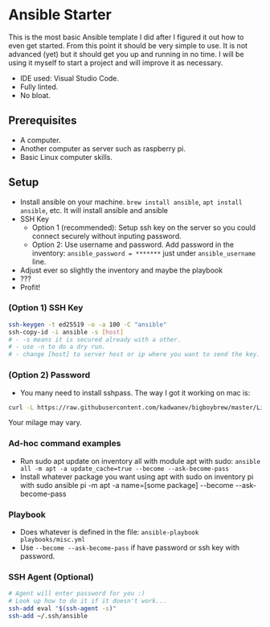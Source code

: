 # Ansible Starter

This is the most basic Ansible template I did after I figured it out how to even get started. From this point it should be very simple to use. It is not advanced (yet) but it should get you up and running in no time. I will be using it myself to start a project and will improve it as necessary.

- IDE used: Visual Studio Code.
- Fully linted.
- No bloat.

## Prerequisites

- A computer.
- Another computer as server such as raspberry pi.
- Basic Linux computer skills.

## Setup

- Install ansible on your machine. `brew install ansible`, `apt install ansible`, etc. It will install ansible and ansible
- SSH Key
  - Option 1 (recommended): Setup ssh key on the server so you could connect securely without inputing password.
  - Option 2: Use username and password. Add password in the inventory: `ansible_password = *******` just under `ansible_username` line.
- Adjust ever so slightly the inventory and maybe the playbook
- ???
- Profit!

### (Option 1) SSH Key

```sh
ssh-keygen -t ed25519 -o -a 100 -C "ansible"
ssh-copy-id -i ansible -s [host]
# - -s means it is secured already with a other.
# - use -n to do a dry run.
# - change [host] to server host or ip where you want to send the key.
```

### (Option 2) Password

- You many need to install sshpass. The way I got it working on mac is:

 ```sh
 curl -L https://raw.githubusercontent.com/kadwanev/bigboybrew/master/Library/Formula/sshpass.rb > sshpass.rb && brew install sshpass.rb && rm sshpass.rb\n
 ```

Your milage may vary.

### Ad-hoc command examples

- Run sudo apt update on inventory all with module apt with sudo: `ansible all -m apt -a update_cache=true --become --ask-become-pass`
- Install whatever package you want using apt with sudo on inventory pi with sudo ansible pi -m apt -a name=[some package] --become --ask-become-pass

### Playbook

- Does whatever is defined in the file: `ansible-playbook playbooks/misc.yml`
- Use `--become --ask-become-pass` if have password or ssh key with password.

### SSH Agent (Optional)

```sh
# Agent will enter password for you :)
# Look up how to do it if it doesn't work...
ssh-add eval "$(ssh-agent -s)"
ssh-add ~/.ssh/ansible
```
